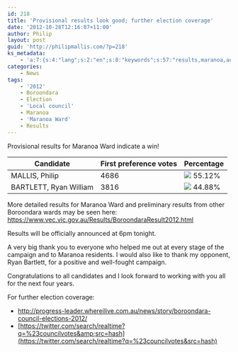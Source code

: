 ```yaml
---
id: 218
title: 'Provisional results look good; further election coverage'
date: '2012-10-28T12:16:07+11:00'
author: Philip
layout: post
guid: 'http://philipmallis.com/?p=218'
ks_metadata:
    - 'a:7:{s:4:"lang";s:2:"en";s:8:"keywords";s:57:"results,maranoa,au,bartlett,boroondara,campaign,com,https";s:19:"keywords_autoupdate";s:1:"1";s:11:"description";s:151:"results for Maranoa Ward indicate a win! Candidate First preference votes Percentage MALLIS, Philip 4686 55.12% BARTLETT, Ryan William 3816 44.88% More";s:22:"description_autoupdate";s:1:"1";s:5:"title";s:0:"";s:6:"robots";s:12:"index,follow";}'
categories:
    - News
tags:
    - '2012'
    - Boroondara
    - Election
    - 'Local council'
    - Maranoa
    - 'Maranoa Ward'
    - Results
---
```


Provisional results for Maranoa Ward indicate a win!

| Candidate | First preference votes | Percentage |
|---|---|---|
| MALLIS, Philip | 4686 | ![](https://www.vec.vic.gov.au/images/blackpixel.gif) 55.12% |
| BARTLETT, Ryan William | 3816 | ![](https://www.vec.vic.gov.au/images/redpixel.gif) 44.88% |

More detailed results for Maranoa Ward and preliminary results from other Boroondara wards may be seen here: <https://www.vec.vic.gov.au/Results/BoroondaraResult2012.html>

Results will be officially announced at 6pm tonight.

A very big thank you to everyone who helped me out at every stage of the campaign and to Maranoa residents. I would also like to thank my opponent, Ryan Bartlett, for a positive and well-fought campaign.

Congratulations to all candidates and I look forward to working with you all for the next four years.

For further election coverage:

- <http://progress-leader.whereilive.com.au/news/story/boroondara-council-elections-2012/>
- [https://twitter.com/search/realtime?q=%23councilvotes&amp;src=hash](https://twitter.com/search/realtime?q=%23councilvotes&src=hash)